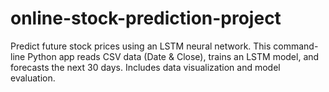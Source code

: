 # online-stock-prediction-project
Predict future stock prices using an LSTM neural network. This command-line Python app reads CSV data (Date &amp; Close), trains an LSTM model, and forecasts the next 30 days. Includes data visualization and model evaluation.
